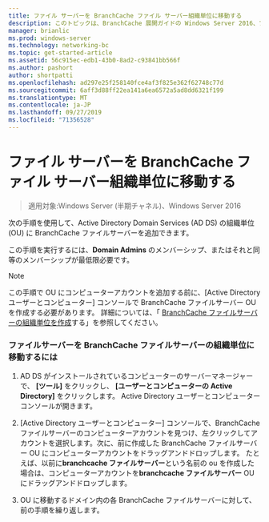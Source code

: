 ```yaml
---
title: ファイル サーバーを BranchCache ファイル サーバー組織単位に移動する
description: このトピックは、BranchCache 展開ガイドの Windows Server 2016、ブランチ オフィスに WAN 帯域幅使用量を最適化するために分散され、ホスト型キャッシュ モードで BranchCache を展開する方法を示しますの一部
manager: brianlic
ms.prod: windows-server
ms.technology: networking-bc
ms.topic: get-started-article
ms.assetid: 56c915ec-edb1-43b0-8ad2-c93841bb566f
ms.author: pashort
author: shortpatti
ms.openlocfilehash: ad297e25f258140fce4af3f825e362f62748c77d
ms.sourcegitcommit: 6aff3d88ff22ea141a6ea6572a5ad8dd6321f199
ms.translationtype: MT
ms.contentlocale: ja-JP
ms.lasthandoff: 09/27/2019
ms.locfileid: "71356528"
---
```

# <a name="move-file-servers-to-the-branchcache-file-servers-organizational-unit"></a>ファイル サーバーを BranchCache ファイル サーバー組織単位に移動する

>適用対象:Windows Server (半期チャネル)、Windows Server 2016

次の手順を使用して、Active Directory Domain Services (AD DS) の組織単位 (OU) に BranchCache ファイルサーバーを追加できます。  
  
この手順を実行するには、**Domain Admins** のメンバーシップ、またはそれと同等のメンバーシップが最低限必要です。  
  
> [!NOTE]  
> この手順で OU にコンピューターアカウントを追加する前に、[Active Directory ユーザーとコンピューター] コンソールで BranchCache ファイルサーバー OU を作成する必要があります。 詳細については、「 [BranchCache ファイルサーバーの組織単位を作成](../../branchcache/deploy/Create-the-BranchCache-File-Servers-Organizational-Unit.md)する」を参照してください。  
  
### <a name="to-move-file-servers-to-the-branchcache-file-servers-organizational-unit"></a>ファイルサーバーを BranchCache ファイルサーバーの組織単位に移動するには  
  
1.  AD DS がインストールされているコンピューターのサーバーマネージャーで、 **[ツール]** をクリックし、 **[ユーザーとコンピューターの Active Directory]** をクリックします。 Active Directory ユーザーとコンピューター コンソールが開きます。  
  
2.  [Active Directory ユーザーとコンピューター] コンソールで、BranchCache ファイルサーバーのコンピューターアカウントを見つけ、左クリックしてアカウントを選択します。次に、前に作成した BranchCache ファイルサーバー OU にコンピューターアカウントをドラッグアンドドロップします。 たとえば、以前に**branchcache ファイルサーバー**という名前の ou を作成した場合は、コンピューターアカウントを**branchcache ファイルサーバー** OU にドラッグアンドドロップします。  
  
3.  OU に移動するドメイン内の各 BranchCache ファイルサーバーに対して、前の手順を繰り返します。  
  


